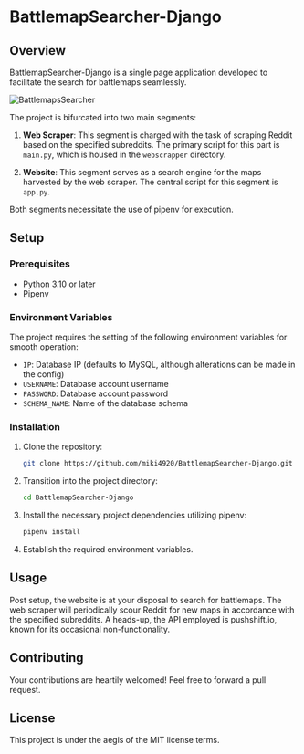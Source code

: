 # BattlemapSearcher-Django

## Overview

BattlemapSearcher-Django is a single page application developed to facilitate the search for battlemaps seamlessly.

![BattlemapsSearcher](https://raw.githubusercontent.com/miki4920/BattlemapSearcher-Django/main/BattlemapsSearcher.gif)

The project is bifurcated into two main segments:

1. **Web Scraper**: This segment is charged with the task of scraping Reddit based on the specified subreddits. The primary script for this part is `main.py`, which is housed in the `webscrapper` directory.

2. **Website**: This segment serves as a search engine for the maps harvested by the web scraper. The central script for this segment is `app.py`.

Both segments necessitate the use of pipenv for execution.

## Setup

### Prerequisites

- Python 3.10 or later
- Pipenv

### Environment Variables

The project requires the setting of the following environment variables for smooth operation:

- `IP`: Database IP (defaults to MySQL, although alterations can be made in the config)
- `USERNAME`: Database account username
- `PASSWORD`: Database account password
- `SCHEMA_NAME`: Name of the database schema

### Installation

1. Clone the repository:
    ```bash
    git clone https://github.com/miki4920/BattlemapSearcher-Django.git
    ```

2. Transition into the project directory:
    ```bash
    cd BattlemapSearcher-Django
    ```

3. Install the necessary project dependencies utilizing pipenv:
    ```bash
    pipenv install
    ```

4. Establish the required environment variables.

## Usage

Post setup, the website is at your disposal to search for battlemaps. The web scraper will periodically scour Reddit for new maps in accordance with the specified subreddits. A heads-up, the API employed is pushshift.io, known for its occasional non-functionality.

## Contributing

Your contributions are heartily welcomed! Feel free to forward a pull request.

## License

This project is under the aegis of the MIT license terms.
